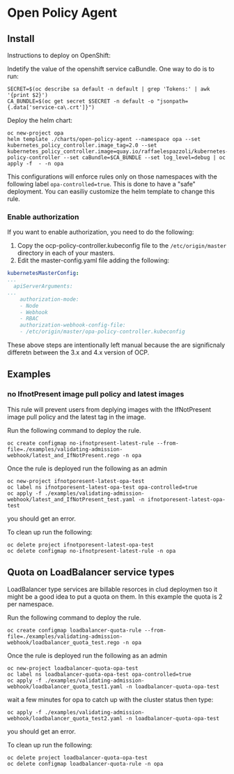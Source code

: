 # Open Policy Agent

## Install

Instructions to deploy on OpenShift:

Indetify the value of the openshift service caBundle.
One way to do is to run:

```shell
SECRET=$(oc describe sa default -n default | grep 'Tokens:' | awk '{print $2}')
CA_BUNDLE=$(oc get secret $SECRET -n default -o "jsonpath={.data['service-ca\.crt']}")
```

Deploy the helm chart:

```shell
oc new-project opa
helm template ./charts/open-policy-agent --namespace opa --set kubernetes_policy_controller.image_tag=2.0 --set kubernetes_policy_controller.image=quay.io/raffaelespazzoli/kubernetes-policy-controller --set caBundle=$CA_BUNDLE --set log_level=debug | oc apply -f  - -n opa
```

This configurations will enforce rules only on those namespaces with the following label `opa-controlled=true`. This is done to have a "safe" deployment. You can easiliy customize the helm template to change this rule.

### Enable authorization

If you want to enable authorization, you need to do the following:

1. Copy the ocp-policy-controller.kubeconfig file to the `/etc/origin/master` directory in each of your masters.
2. Edit the master-config.yaml file adding the following:

```yaml
kubernetesMasterConfig:
...
  apiServerArguments:
...
    authorization-mode:
    - Node
    - Webhook
    - RBAC
    authorization-webhook-config-file:
    - /etc/origin/master/opa-policy-controller.kubeconfig  
```

These above steps are intentionally left manual because the are significnaly differetn between the 3.x and 4.x version of OCP.

## Examples

### no IfnotPresent image pull policy and latest images

This rule will prevent users from deplying images with the IfNotPresent image pull policy and the latest tag in the image.

Run the following command to deploy the rule.

```shell
oc create configmap no-ifnotpresent-latest-rule --from-file=./examples/validating-admission-webhook/latest_and_IfNotPresent.rego -n opa
```

Once the rule is deployed run the following as an admin
```shell
oc new-project ifnotporesent-latest-opa-test
oc label ns ifnotporesent-latest-opa-test opa-controlled=true
oc apply -f ./examples/validating-admission-webhook/latest_and_IfNotPresent_test.yaml -n ifnotporesent-latest-opa-test
```
you should get an error.

To clean up run the following:
```shell
oc delete project ifnotporesent-latest-opa-test
oc delete configmap no-ifnotpresent-latest-rule -n opa
```

## Quota on LoadBalancer service types

LoadBalancer type services are billable resorces in clud deploymen tso it might be a good idea to put a quota on them.
In this example the quota is 2 per namespace.

Run the following command to deploy the rule.

```shell
oc create configmap loadbalancer-quota-rule --from-file=./examples/validating-admission-webhook/loadbalancer_quota_test.rego -n opa
```

Once the rule is deployed run the following as an admin

```shell
oc new-project loadbalancer-quota-opa-test
oc label ns loadbalancer-quota-opa-test opa-controlled=true
oc apply -f ./examples/validating-admission-webhook/loadbalancer_quota_test1.yaml -n loadbalancer-quota-opa-test
```
wait a few minutes for opa to catch up with the cluster status then type:
```
oc apply -f ./examples/validating-admission-webhook/loadbalancer_quota_test2.yaml -n loadbalancer-quota-opa-test
```
you should get an error.

To clean up run the following:
```shell
oc delete project loadbalancer-quota-opa-test
oc delete configmap loadbalancer-quota-rule -n opa
```